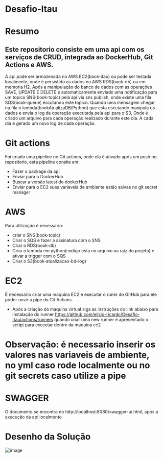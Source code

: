 #  Desafio-Itau

# Resumo

 ## Este repositorio consiste em uma api com os serviços de CRUD, integrada ao DockerHub, Git Actions e AWS.
 
 A api pode ser armazenada no AWS EC2(book-itau) ou pode ser testada localmente,
 onde é persistido os dados no AWS RDS(book-db) ou em memoria H2.
 Após a manipulação do banco de dados com as operações SAVE, UPDATE E DELETE 
 é automaticamente enviado uma notificação para um topico SNS(book-topic) pela api via sns publish,
 onde existe uma fila SQS(book-queue) escutando este topico. 
 Quando uma mensagem chegar na fila o lambda(bookAtualizaDB/Python) que esta escutando
 manipula os dados e envia o log da operação executada pela api para o S3,
 Onde é criado um arquivo para cada operação realizado durante este dia.
 A cada dia é gerado um novo log de cada operação.


 # Git actions

Foi criado uma pipeline no Git actions, onde ela é ativado após um push no repositorio,
esta pipeline consite em:
- Fazer o package da api
- Enviar para o DockerHub
- Buscar a versão latest do dockerHub
- Enviar para o EC2
suas variaveis de ambiente estão salvas no git secret manager

# AWS 
Para utilização é necessario:
- criar o SNS(book-topic)
- Criar o SQS é fazer a assinatura com o SNS
- Criar o RDS(book-db)
- Criar o lambda em python(codigo esta no arquivo na raiz do projeto) e ativar a trigger  com o SQS
- Criar o S3(book-atualizacao-bd-log)

# EC2
É necessario criar uma maquina EC2 e executar o runer do GitHub para ele poder ouvir a pipe do Git Actions.
- Após a criação da maquina virtual siga as instruções do link abaixo para instalação do runner
 https://github.com/elisio-ricardo/Desafio-Itau/actions/runners
 quando criar uma new runner é apresentado o script para executar dentro da maquina ec2

# Observação: é necessario inserir os valores nas variaveis de ambiente, no yml caso rode localmente ou no git secrets caso utilize a pipe 


# SWAGGER

O documento se encontra no http://localhost:8080/swagger-ui.html, após a execução da api localmente

# Desenho da Solução

![image](https://github.com/user-attachments/assets/528016b2-acb0-4198-8ff0-fd82ef577153)

